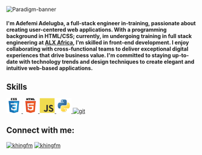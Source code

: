 ![Paradigm-banner](https://user-images.githubusercontent.com/73504914/210301210-8d4df116-9b5c-4122-babe-b0b611b82f22.gif)

#### I'm Adefemi Adelugba, a full-stack engineer in-training, passionate about creating user-centered web applications. With a programming background in HTML/CSS; currently, im undergoing training in full stack engineering at [ALX Africa](https://alxafrica.com), I'm skilled in front-end development. I enjoy collaborating with cross-functional teams to deliver exceptional digital experiences that drive business value. I'm committed to staying up-to-date with technology trends and design techniques to create elegant and intuitive web-based applications.


## Skills
<p align="left"> <a href="https://www.w3schools.com/css/" target="_blank" rel="noreferrer"> <img src="https://raw.githubusercontent.com/devicons/devicon/master/icons/css3/css3-original-wordmark.svg" alt="css3" width="40" height="40"/> </a> <a href="https://www.w3.org/html/" target="_blank" rel="noreferrer"> <img src="https://raw.githubusercontent.com/devicons/devicon/master/icons/html5/html5-original-wordmark.svg" alt="html5" width="40" height="40"/> </a> <a href="https://developer.mozilla.org/en-US/docs/Web/JavaScript" target="_blank" rel="noreferrer"> <img src="https://raw.githubusercontent.com/devicons/devicon/master/icons/javascript/javascript-original.svg" alt="javascript" width="40" height="40"/> </a> <a href="https://www.python.org" target="_blank" rel="noreferrer"> <img src="https://raw.githubusercontent.com/devicons/devicon/master/icons/python/python-original.svg" alt="python" width="40" height="40"/> </a> <a href="https://git-scm.com/" target="_blank" rel="noreferrer"> <img src="https://www.vectorlogo.zone/logos/git-scm/git-scm-icon.svg" alt="git" width="40" height="40"/> </a> </p>


## Connect with me:
<p align="left">
<a href="www.linkedin.com/in/adefemi-adelugba" target="blank"><img align="center" src="https://cdn2.iconfinder.com/data/icons/social-icon-3/512/social_style_3_in-306.png" alt="khingfm" height="40" width="40" /></a>
<a href="wa.link/k5b9sd" target="blank"><img align="center" src="https://cdn2.iconfinder.com/data/icons/social-media-2285/512/1_Whatsapp2_colored_svg-256.png" alt="khingfm" height="40" width="40" /></a>
</p>

<!--START_SECTION:badges-->
<!--END_SECTION:badges-->

<!--
**khing-fm/khing-fm** is a ✨ _special_ ✨ repository because its `README.md` (this file) appears on your GitHub profile.

Here are some ideas to get you started:

- 🔭 I’m currently working on ...
- 🌱 I’m currently learning ...
- 👯 I’m looking to collaborate on Django Projects
- 🤔 I’m looking for help with ...
- 💬 Ask me about ...
- 📫 How to reach me: ...
- 😄 Pronouns: ...
- ⚡ Fun fact: ...
-->

